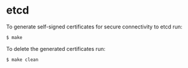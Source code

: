 # etcd

To generate self-signed certificates for secure connectivity to etcd run:

```bash
$ make
```


To delete the generated certificates run:

```bash
$ make clean
```